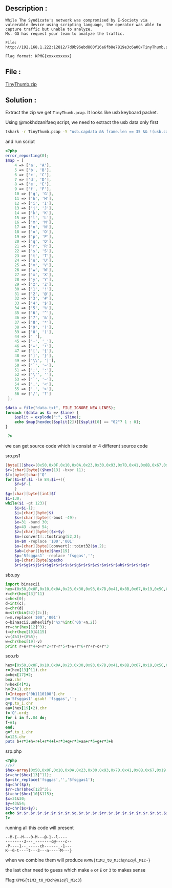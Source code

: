 ## Description :
```
While The Syndicate's network was compromised by E-Society via vulnerable device using scripting language, the operator was able to capture traffic but unable to analyze.
Ms. GG has request your team to analyze the traffic.

File: http://192.168.1.222:12812/7d9b96ebd860f16a6fb8e7819e3c6a00/TinyThumb.zip

Flag format: KPMG{xxxxxxxxxx}
```

## File :
[TinyThumb.zip](TinyThumb.zip)


## Solution :
Extract the zip we get `TinyThumb.pcap`. It looks like usb keyboard packet.

Using @mokhdzanifaeq script, we need to extract the usb data only first

```bash
tshark -r TinyThumb.pcap -Y "usb.capdata && frame.len == 35 && !(usb.capdata contains 00:00:00:00:00:00)" -T fields -e usb.capdata > data.txt
```

and run script
```php
<?php 
error_reporting(0);
$map = [
    4 => ['a', 'A'],
    5 => ['b', 'B'],
    6 => ['c', 'C'],
    7 => ['d', 'D'],
    8 => ['e', 'E'],
    9 => ['f', 'F'],
    10 => ['g', 'G'],
    11 => ['h', 'H'],
    12 => ['i', 'I'],
    13 => ['j', 'J'],
    14 => ['k', 'K'],
    15 => ['l', 'L'],
    16 => ['m', 'M'],
    17 => ['n', 'N'],
    18 => ['o', 'O'],
    19 => ['p', 'P'],
    20 => ['q', 'Q'],
    21 => ['r', 'R'],
    22 => ['s', 'S'],
    23 => ['t', 'T'],
    24 => ['u', 'U'],
    25 => ['v', 'V'],
    26 => ['w', 'W'],
    27 => ['x', 'X'],
    28 => ['y', 'Y'],
    29 => ['z', 'Z'],
    30 => ['1', '!'],
    31 => ['2', '@'],
    32 => ['3', '#'],
    33 => ['4', '$'],
    34 => ['5', '%'],
    35 => ['6', '^'],
    36 => ['7', '&'],
    37 => ['8', '*'],
    38 => ['9', '('],
    39 => ['0', ')'],
    44 => [' '],
    45 => ['-', '_'],
    46 => ['=', '+'],
    47 => ['[', '{'],
    48 => [']', '}'],
    49 => ['\\', '|'],
    50 => ['`', '~'],
    51 => [';', ':'],
    52 => ['\'', ''],
    53 => ['`', '~'],
    54 => [',', '<'],
    55 => ['.', '>'],
    56 => ['/', '?']
 ];

$data = file("data.txt", FILE_IGNORE_NEW_LINES);
foreach ($data as $i => $line) {
	$split = explode(":", $line);
	echo $map[hexdec($split[2])][$split[0] == "02"? 1 : 0];
}

 ?>
```

we can get source code which is consist or 4 different source code

sro.ps1
```powershell
[byte[]]$hex=(0x50,0x0F,0x10,0x0A,0x23,0x30,0x93,0x7D,0x41,0x8B,0x67,0x19,0x5C,0x26,0x38,0x95,0x76,0x49,0x82,0x6C)
$r=[char][byte]($hex[13] -bxor 11);
$f=[byte][char]'Q'
for($i=$f;$i -le 84;$i++){
	$f=$f-1
	}
$g=[char][byte][int]$f
$i=130;
while($i -gt 123){
	$i=$i-1};
	$j=[char][byte]$i
	$s=[char][byte](-bnot -49);
	$x=31 -band 30;
	$y=43 -band 54;
	$z=[char][byte]($x+$y)
	$m=[convert]::tostring(52,2);
	$n=$m -replace '100','001'
	$o=[char][byte][convert]::toint32($n,2);
	$ab=[char][byte]$hex[19]
	$p='5fsggas1' -replace 'fsggas','';
	$q=[char][byte]$pecho 
	$r$r$g$r$j$r$r$g$r$r$r$s$r$g$r$r$r$z$r$o$r$r$ab$r$r$r$r$q$r
```
sbo.py
```python
import binascii
hex=(0x50,0x0F,0x10,0x0A,0x23,0x30,0x93,0x7D,0x41,0x8B,0x67,0x19,0x5C,0x26,0x38,0x95,0x76,0x49,0x82,0x6C)
r=chr(hex[13]^11)
c=hex[0];
d=int(c);
e=chr(d)
m=str(bin(52)[2:]);
n=m.replace('100','001')
o=binascii.unhexlify('%x'%int('0b'+n,2))
rr=chr(hex[12]^3);
t=chr(hex[10]&115)
v=(4%3)+(8%5);
w=chr(hex[19]-v)
print r+e+r*4+o+r*2+rr+r*5+t+w+r*6+rr+r+o+r*3
```
sco.rb
```ruby
hex=[0x50,0x0F,0x10,0x0A,0x23,0x30,0x93,0x7D,0x41,0x8B,0x67,0x19,0x5C,0x26,0x38,0x95,0x76,0x49,0x82,0x6C]
r=(hex[13]^11).chr
a=hex[17]+2;
b=a.chr
h=hex[4]*2;
h=(h+1).chr
l=Integer('0b1110100').chr
p='5fsggas1'.gsub! 'fsggas','';
q=p.to_i.chr
aa=(hex[19]+2).chr
f='Q'.ord;
for i in f..84 do;
f-=1;
end;
g=f.to_i.chr
k=125.chr
puts b+r*2+h+r+l+r*4+l+r*3+q+r*3+aa+r*5+g+r*3+k
```
srp.php
```php
<?php
//v7
$hex=array(0x50,0x0F,0x10,0x0A,0x23,0x30,0x93,0x7D,0x41,0x8B,0x67,0x19,0x5C,0x26,0x38,0x95,0x76,0x49,0x82,0x6C);
$r=chr($hex[13]^11);
$p=str_replace('fsggas','','5fsggas1');
$q=chr($p);
$rr=chr($hex[12]^3);
$t=chr($hex[10]&115);
$x=31&30;
$y=43&54;
$z=chr($x+$y);
echo $r.$r.$r.$r.$r.$r.$r.$r.$q.$r.$r.$r.$rr.$r.$r.$r.$r.$r.$r.$r.$t.$z.$r.$r.$r.$r.$t.$r.$r;
?>
```

running all this code will present
```
--M-{--M---0-M---@-1--l----
--------3---_-------c@----c--
-P----1--_-----ch------_-1---
K--G-t----t---3---n-----M---}
```
when we combine them will produce `KPMG{t1M3_t0_M3ch@n1c@l_M1c-}`

the last char need to guess which make `e` or `E` or `3` to makes sense

Flag:`KPMG{t1M3_t0_M3ch@n1c@l_M1c3}`
